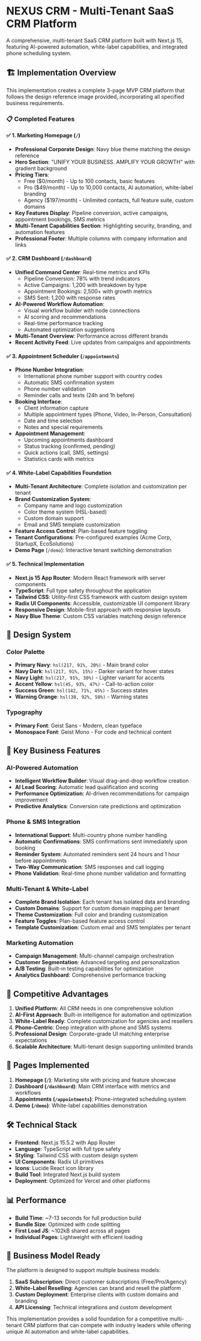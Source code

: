 # NEXUS CRM - Multi-Tenant SaaS CRM Platform

A comprehensive, multi-tenant SaaS CRM platform built with Next.js 15, featuring AI-powered automation, white-label capabilities, and integrated phone scheduling system.

## 🏗️ Implementation Overview

This implementation creates a complete 3-page MVP CRM platform that follows the design reference image provided, incorporating all specified business requirements.

### 📋 Completed Features

#### ✅ **1. Marketing Homepage** (`/`)
- **Professional Corporate Design**: Navy blue theme matching the design reference
- **Hero Section**: "UNIFY YOUR BUSINESS. AMPLIFY YOUR GROWTH" with gradient background
- **Pricing Tiers**:
  - Free ($0/month) - Up to 100 contacts, basic features
  - Pro ($49/month) - Up to 10,000 contacts, AI automation, white-label branding
  - Agency ($197/month) - Unlimited contacts, full feature suite, custom domains
- **Key Features Display**: Pipeline conversion, active campaigns, appointment bookings, SMS metrics
- **Multi-Tenant Capabilities Section**: Highlighting security, branding, and automation features
- **Professional Footer**: Multiple columns with company information and links

#### ✅ **2. CRM Dashboard** (`/dashboard`)
- **Unified Command Center**: Real-time metrics and KPIs
  - Pipeline Conversion: 78% with trend indicators
  - Active Campaigns: 1,200 with breakdown by type
  - Appointment Bookings: 2,500+ with growth metrics
  - SMS Sent: 1,200 with response rates
- **AI-Powered Workflow Automation**:
  - Visual workflow builder with node connections
  - AI scoring and recommendations
  - Real-time performance tracking
  - Automated optimization suggestions
- **Multi-Tenant Overview**: Performance across different brands
- **Recent Activity Feed**: Live updates from campaigns and appointments

#### ✅ **3. Appointment Scheduler** (`/appointments`)
- **Phone Number Integration**:
  - International phone number support with country codes
  - Automatic SMS confirmation system
  - Phone number validation
  - Reminder calls and texts (24h and 1h before)
- **Booking Interface**:
  - Client information capture
  - Multiple appointment types (Phone, Video, In-Person, Consultation)
  - Date and time selection
  - Notes and special requirements
- **Appointment Management**:
  - Upcoming appointments dashboard
  - Status tracking (confirmed, pending)
  - Quick actions (call, SMS, settings)
  - Statistics cards with metrics

#### ✅ **4. White-Label Capabilities Foundation**
- **Multi-Tenant Architecture**: Complete isolation and customization per tenant
- **Brand Customization System**:
  - Company name and logo customization
  - Color theme system (HSL-based)
  - Custom domain support
  - Email and SMS template customization
- **Feature Access Control**: Plan-based feature toggling
- **Tenant Configurations**: Pre-configured examples (Acme Corp, StartupX, EcoSolutions)
- **Demo Page** (`/demo`): Interactive tenant switching demonstration

#### ✅ **5. Technical Implementation**
- **Next.js 15 App Router**: Modern React framework with server components
- **TypeScript**: Full type safety throughout the application
- **Tailwind CSS**: Utility-first CSS framework with custom design system
- **Radix UI Components**: Accessible, customizable UI component library
- **Responsive Design**: Mobile-first approach with responsive layouts
- **Navy Blue Theme**: Custom CSS variables matching design reference

## 🎨 Design System

### Color Palette
- **Primary Navy**: `hsl(217, 91%, 20%)` - Main brand color
- **Navy Dark**: `hsl(217, 91%, 15%)` - Darker variant for hover states
- **Navy Light**: `hsl(217, 91%, 30%)` - Lighter variant for accents
- **Accent Yellow**: `hsl(45, 93%, 47%)` - Call-to-action color
- **Success Green**: `hsl(142, 71%, 45%)` - Success states
- **Warning Orange**: `hsl(38, 92%, 50%)` - Warning states

### Typography
- **Primary Font**: Geist Sans - Modern, clean typeface
- **Monospace Font**: Geist Mono - For code and technical content

## 🚀 Key Business Features

### AI-Powered Automation
- **Intelligent Workflow Builder**: Visual drag-and-drop workflow creation
- **AI Lead Scoring**: Automatic lead qualification and scoring
- **Performance Optimization**: AI-driven recommendations for campaign improvement
- **Predictive Analytics**: Conversion rate predictions and optimization

### Phone & SMS Integration
- **International Support**: Multi-country phone number handling
- **Automatic Confirmations**: SMS confirmations sent immediately upon booking
- **Reminder System**: Automated reminders sent 24 hours and 1 hour before appointments
- **Two-Way Communication**: SMS responses and call logging
- **Phone Validation**: Real-time phone number validation and formatting

### Multi-Tenant & White-Label
- **Complete Brand Isolation**: Each tenant has isolated data and branding
- **Custom Domains**: Support for custom domain mapping per tenant
- **Theme Customization**: Full color and branding customization
- **Feature Toggles**: Plan-based feature access control
- **Template Customization**: Custom email and SMS templates per tenant

### Marketing Automation
- **Campaign Management**: Multi-channel campaign orchestration
- **Customer Segmentation**: Advanced targeting and personalization
- **A/B Testing**: Built-in testing capabilities for optimization
- **Analytics Dashboard**: Comprehensive performance tracking

## 🏢 Competitive Advantages

1. **Unified Platform**: All CRM needs in one comprehensive solution
2. **AI-First Approach**: Built-in intelligence for automation and optimization
3. **White-Label Ready**: Complete customization for agencies and resellers
4. **Phone-Centric**: Deep integration with phone and SMS systems
5. **Professional Design**: Corporate-grade UI matching enterprise expectations
6. **Scalable Architecture**: Multi-tenant design supporting unlimited brands

## 📱 Pages Implemented

1. **Homepage (`/`)**: Marketing site with pricing and feature showcase
2. **Dashboard (`/dashboard`)**: Main CRM interface with metrics and workflows
3. **Appointments (`/appointments`)**: Phone-integrated scheduling system
4. **Demo (`/demo`)**: White-label capabilities demonstration

## 🛠️ Technical Stack

- **Frontend**: Next.js 15.5.2 with App Router
- **Language**: TypeScript with full type safety
- **Styling**: Tailwind CSS with custom design system
- **UI Components**: Radix UI primitives
- **Icons**: Lucide React icon library
- **Build Tool**: Integrated Next.js build system
- **Deployment**: Optimized for Vercel and other platforms

## 📊 Performance

- **Build Time**: ~7-13 seconds for full production build
- **Bundle Size**: Optimized with code splitting
- **First Load JS**: ~102kB shared across all pages
- **Individual Pages**: Lightweight with efficient loading

## 🎯 Business Model Ready

The platform is designed to support multiple business models:

1. **SaaS Subscription**: Direct customer subscriptions (Free/Pro/Agency)
2. **White-Label Reselling**: Agencies can brand and resell the platform
3. **Custom Deployment**: Enterprise clients with custom domains and branding
4. **API Licensing**: Technical integrations and custom development

This implementation provides a solid foundation for a competitive multi-tenant CRM platform that can compete with industry leaders while offering unique AI automation and white-label capabilities.